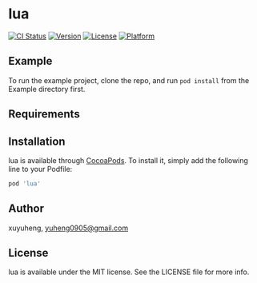 # lua

[![CI Status](https://img.shields.io/travis/xuyuheng/lua.svg?style=flat)](https://travis-ci.org/xuyuheng/lua)
[![Version](https://img.shields.io/cocoapods/v/lua.svg?style=flat)](https://cocoapods.org/pods/lua)
[![License](https://img.shields.io/cocoapods/l/lua.svg?style=flat)](https://cocoapods.org/pods/lua)
[![Platform](https://img.shields.io/cocoapods/p/lua.svg?style=flat)](https://cocoapods.org/pods/lua)

## Example

To run the example project, clone the repo, and run `pod install` from the Example directory first.

## Requirements

## Installation

lua is available through [CocoaPods](https://cocoapods.org). To install
it, simply add the following line to your Podfile:

```ruby
pod 'lua'
```

## Author

xuyuheng, yuheng0905@gmail.com

## License

lua is available under the MIT license. See the LICENSE file for more info.
